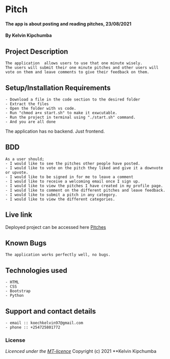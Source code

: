 # Pitch
#### The app is about posting and reading pitches, 23/08/2021
#### **By Kelvin Kipchumba**
## Project Description
    The application  allows users to use that one minute wisely. 
    The users will submit their one minute pitches and other users will vote on them and leave comments to give their feedback on them.

## Setup/Installation Requirements
    - Download a file in the code section to the desired folder
    - Extract the files
    - Open the folder with vs code.
    - Run "chmod a+x start.sh" to make it exwcutable.
    - Run the project in terminal using "./start.sh" command.
    - And you are all done
The application has no backend. Just frontend.

## BDD
    As a user should;
    - I would like to see the pitches other people have posted.
    - I would like to vote on the pitch they liked and give it a downvote or upvote.
    - I would like to be signed in for me to leave a comment
    - I would like to receive a welcoming email once I sign up.
    - I would like to view the pitches I have created in my profile page.
    - I would like to comment on the different pitches and leave feedback.
    - I would like to submit a pitch in any category.
    - I would like to view the different categories.
    
## Live link
Deployed project can be accessed here [Pitches](https://pitches-flask.herokuapp.com/)   

## Known Bugs
    The application works perfectly well, no bugs.

## Technologies used
    - HTML
    - CSS
    - Bootstrap
    - Python

## Support and contact details
    - email :: koechkelvin97@gmail.com
    - phone :: +254725801772

### License
*Licenced under the [MT-licence](https://github.com/k-koech/pitches_flask/blob/master/LICENSE.md)*
Copyright (c) 2021 **Kelvin Kipchumba
